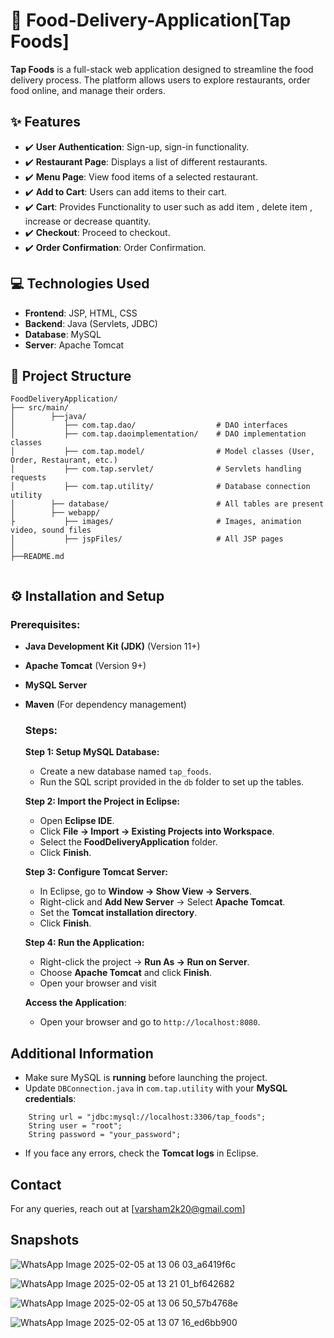 #  🍔 Food-Delivery-Application[Tap Foods]
**Tap Foods** is a full-stack web application designed to streamline the food delivery process. The platform allows users to explore restaurants, order food online, and manage their orders.

##  ✨ Features 

- ✔️ **User Authentication**: Sign-up, sign-in functionality.
- ✔️ **Restaurant Page**: Displays a list of different restaurants.
- ✔️ **Menu Page**: View food items of a selected restaurant.
- ✔️ **Add to Cart**: Users can add items to their cart.
- ✔️ **Cart**: Provides Functionality to user such as add item , delete item , increase or decrease quantity.
- ✔️ **Checkout**: Proceed to checkout.
- ✔️ **Order Confirmation**: Order Confirmation.

##  💻 Technologies Used

- **Frontend**: JSP, HTML, CSS
- **Backend**: Java (Servlets, JDBC)
- **Database**: MySQL
- **Server**: Apache Tomcat

## 📝 Project Structure 
```
FoodDeliveryApplication/
├── src/main/
│        ├──java/
│           ├── com.tap.dao/                  # DAO interfaces      
│           ├── com.tap.daoimplementation/    # DAO implementation classes          
│           ├── com.tap.model/                # Model classes (User, Order, Restaurant, etc.)
│           ├── com.tap.servlet/              # Servlets handling requests
│           ├── com.tap.utility/              # Database connection utility
│        ├── database/                        # All tables are present
│        ├── webapp/
├           ├── images/                       # Images, animation video, sound files
│           ├── jspFiles/                     # All JSP pages
│                   
├──README.md  
  
```

## ⚙️ Installation and Setup 

  ### Prerequisites:
- **Java Development Kit (JDK)** (Version 11+)
- **Apache Tomcat** (Version 9+)
- **MySQL Server**
- **Maven** (For dependency management)

  ### Steps:
  
   **Step 1: Setup MySQL Database:**
   - Create a new database named `tap_foods`.
   - Run the SQL script provided in the `db` folder to set up the tables.
 
  **Step 2: Import the Project in Eclipse:**
   - Open **Eclipse IDE**.
   - Click **File → Import → Existing Projects into Workspace**.
   - Select the **FoodDeliveryApplication** folder.
   - Click **Finish**.
 
  **Step 3: Configure Tomcat Server:**
   - In Eclipse, go to **Window → Show View → Servers**.
   - Right-click and **Add New Server** → Select **Apache Tomcat**.
   - Set the **Tomcat installation directory**.
   - Click **Finish**.
 
    **Step 4: Run the Application:**
     - Right-click the project → **Run As → Run on Server**.
     - Choose **Apache Tomcat** and click **Finish**.
     - Open your browser and visit

   **Access the Application**:
    - Open your browser and go to `http://localhost:8080`.


##  Additional Information
  - Make sure MySQL is **running** before launching the project.
  - Update `DBConnection.java` in `com.tap.utility` with your **MySQL credentials**:
    
```
    String url = "jdbc:mysql://localhost:3306/tap_foods";
    String user = "root";
    String password = "your_password";
   ```
- If you face any errors, check the **Tomcat logs** in Eclipse.

## Contact
  For any queries, reach out at [varsham2k20@gmail.com]

## Snapshots

![WhatsApp Image 2025-02-05 at 13 06 03_a6419f6c](https://github.com/user-attachments/assets/95de4ba9-b051-4fe7-823c-1a02eec32093)

![WhatsApp Image 2025-02-05 at 13 21 01_bf642682](https://github.com/user-attachments/assets/154c4a7e-ef3e-4631-911e-b505d4e470ac)

![WhatsApp Image 2025-02-05 at 13 06 50_57b4768e](https://github.com/user-attachments/assets/0c033593-38db-4f69-8449-4f7bd3bca676)

![WhatsApp Image 2025-02-05 at 13 07 16_ed6bb900](https://github.com/user-attachments/assets/9d337dd7-ed3a-4b4f-a245-cbb0f30c5250)



  
